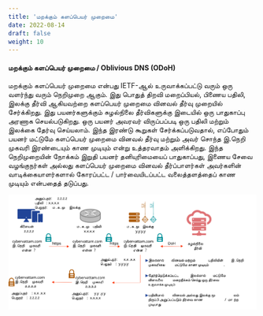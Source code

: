 ```yaml
---
title: 'மறக்கும் களப்பெயர் முறைமை'
date: 2022-08-14
draft: false
weight: 10
---
```


#### மறக்கும் களப்பெயர் முறைமை / Oblivious DNS (ODoH)

மறக்கும் களப்பெயர் முறைமை என்பது IETF-ஆல் உருவாக்கப்பட்டு வரும் ஒரு வளர்ந்து வரும் நெறிமுறை ஆகும். இது பொதுத் திறவி மறைப்பியல், பிணைய பதிலி, இலக்கு தீர்வி ஆகியவற்றை களப்பெயர் முறைமை வினவல் தீர்வு முறையில் சேர்க்கிறது. இது பயனர்களுக்கும் சுழல்நிலை தீர்விகளுக்கு இடையில் ஒரு பாதுகாப்பு அரணாக செயல்படுகிறது. ஒரு பயனர் அவரவர் விருப்பப்படி ஒரு பதிலி மற்றும் இலக்கை தேர்வு செய்யலாம். இந்த இரண்டு கூறுகள் சேர்க்கப்படுவதால், எப்போதும் பயனர் மட்டுமே களப்பெயர் முறைமை வினவல் தீர்வு மற்றும் அவர் சொந்த இ.நெறி முகவரி இரண்டையும் காண முடியும் என்று உத்தரவாதம் அளிக்கிறது. இந்த நெறிமுறையின் நோக்கம் இறுதி பயனர் தனியுரிமையைப் பாதுகாப்பது, இணைய சேவை வழங்குநர்கள் அல்லது களப்பெயர் முறைமை வினவல் தீர்ப்பாளர்கள் அவர்களின் வாடிக்கையாளர்களால் கோரப்பட்ட / பார்வையிடப்பட்ட வலைத்தளத்தைப் காண முடியும் என்பதைத் தடுப்பது.

<img src="images/dns-ta/dns-odoh-ta.svg">